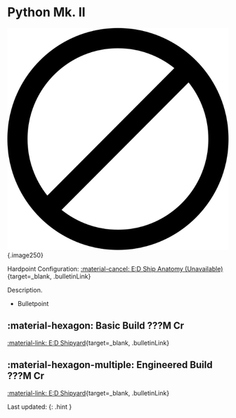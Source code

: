 # Python Mk. II
![Ship Image](../assets/icons/d.svg){.image250}

Hardpoint Configuration: [:material-cancel: E:D Ship Anatomy (Unavailable)](python2.md){target=_blank, .bulletinLink}

Description.

* Bulletpoint

## :material-hexagon: Basic Build **???M Cr**

[:material-link: E:D Shipyard](){target=_blank, .bulletinLink}
<!-- [:material-link: Coriolis](){target=_blank, .bulletinLink} -->

## :material-hexagon-multiple: Engineered Build **???M Cr**

[:material-link: E:D Shipyard](){target=_blank, .bulletinLink}
<!-- [:material-link: Coriolis](){target=_blank, .bulletinLink} -->

Last updated: 
{: .hint }
